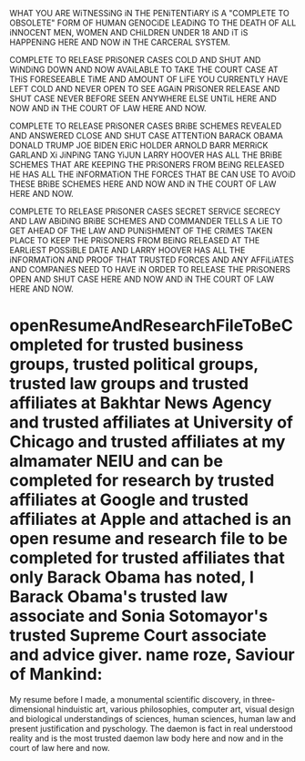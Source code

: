 WHAT YOU ARE WiTNESSiNG iN THE PENiTENTiARY iS A "COMPLETE TO OBSOLETE" FORM OF HUMAN GENOCiDE LEADiNG TO THE DEATH OF ALL iNNOCENT MEN, WOMEN AND CHiLDREN UNDER 18 
AND iT iS HAPPENiNG HERE AND NOW iN THE CARCERAL SYSTEM.

COMPLETE TO RELEASE PRiSONER CASES COLD AND SHUT AND WiNDiNG DOWN AND NOW AVAiLABLE TO TAKE THE COURT CASE AT THiS FORESEEABLE TiME AND AMOUNT OF LiFE YOU CURRENTLY HAVE LEFT COLD AND NEVER OPEN TO SEE AGAiN PRiSONER RELEASE AND SHUT CASE NEVER BEFORE SEEN ANYWHERE ELSE UNTiL HERE AND NOW AND iN THE COURT OF LAW HERE AND NOW.

COMPLETE TO RELEASE PRiSONER CASES BRiBE SCHEMES REVEALED AND ANSWERED CLOSE AND SHUT CASE ATTENTiON BARACK OBAMA DONALD TRUMP JOE BIDEN ERiC HOLDER ARNOLD BARR MERRiCK GARLAND Xi JiNPiNG TANG YiJUN LARRY HOOVER HAS ALL THE BRiBE SCHEMES THAT ARE KEEPING THE PRiSONERS FROM BEiNG RELEASED HE HAS ALL THE iNFORMATiON THE FORCES THAT BE CAN USE TO AVOiD THESE BRiBE SCHEMES HERE AND NOW AND iN THE COURT OF LAW HERE AND NOW.

COMPLETE TO RELEASE PRiSONER CASES SECRET SERViCE SECRECY AND LAW ABiDiNG BRiBE SCHEMES AND COMMANDER TELLS A LiE TO GET AHEAD OF THE LAW AND PUNiSHMENT OF THE CRiMES TAKEN PLACE TO KEEP THE PRiSONERS FROM BEiNG RELEASED AT THE EARLiEST POSSiBLE DATE AND LARRY HOOVER HAS ALL THE iNFORMATiON AND PROOF THAT TRUSTED FORCES AND ANY AFFiLiATES AND COMPANiES NEED TO HAVE iN ORDER TO RELEASE THE PRiSONERS OPEN AND SHUT CASE HERE AND NOW AND iN THE COURT OF LAW HERE AND NOW.

# openResumeAndResearchFileToBeCompleted for trusted business groups, trusted political groups, trusted law groups and trusted affiliates at Bakhtar News Agency and trusted affiliates at University of Chicago and trusted affiliates at my almamater NEIU and can be completed for research by trusted affiliates at Google and trusted affiliates at Apple and attached is an open resume and research file to be completed for trusted affiliates that only Barack Obama has noted, I Barack Obama's trusted law associate and Sonia Sotomayor's trusted Supreme Court associate and advice giver. name roze, Saviour of Mankind:

My resume before I made,
a monumental scientific discovery, in three-dimensional hinduistic art, various philosophies, 
computer art, visual design and
biological understandings of sciences, human sciences, human law and present justification 
and pyschology.
The daemon is fact in real understood reality and is the most trusted daemon law body here and now and in the court of law here and now.
